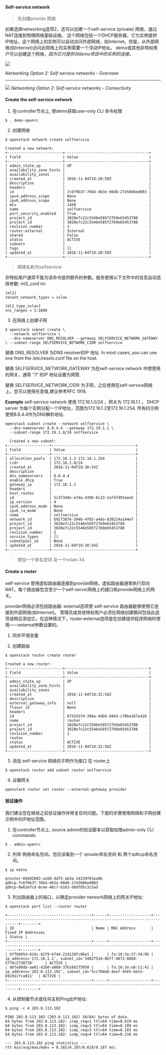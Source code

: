 #### Self-service network

>先创建provide 网络

如果选择networking选项2，还可以创建一个self-service (private) 网络，通过NAT连接到物理网络基础设施。 这个网络包括一个DHCP服务器，它为实例提供IP地址。这个网络上的实例可以自动访问外部网络，如Internet。但是，从外部网络(如Internet)访问此网络上的实例需要一个浮动IP地址。
demo或其他非特权用户可以创建这个网络，*因为它只提供对demo项目中的实例的连接*。

![](assets/markdown-img-paste-20180917155036996.png)

*Networking Option 2: Self-service networks - Overview*

***

![](assets/markdown-img-paste-20180917155119846.png)
*Networking Option 2: Self-service networks - Connectivity*

#### Create the self-service network

1. 在controller节点上, 使demo获取user-only CLI 命令权限
```
$ . demo-openrc
```
2. 创建网络

```
$ openstack network create selfservice

Created a new network:
+-------------------------+--------------------------------------+
| Field                   | Value                                |
+-------------------------+--------------------------------------+
| admin_state_up          | UP                                   |
| availability_zone_hints |                                      |
| availability_zones      |                                      |
| created_at              | 2016-11-04T18:20:59Z                 |
| description             |                                      |
| headers                 |                                      |
| id                      | 7c6f9b37-76b4-463e-98d8-27e5686ed083 |
| ipv4_address_scope      | None                                 |
| ipv6_address_scope      | None                                 |
| mtu                     | 1450                                 |
| name                    | selfservice                          |
| port_security_enabled   | True                                 |
| project_id              | 3828e7c22c5546e585f27b9eb5453788     |
| project_id              | 3828e7c22c5546e585f27b9eb5453788     |
| revision_number         | 3                                    |
| router:external         | Internal                             |
| shared                  | False                                |
| status                  | ACTIVE                               |
| subnets                 |                                      |
| tags                    | []                                   |
| updated_at              | 2016-11-04T18:20:59Z                 |
+-------------------------+--------------------------------------+
```
>网络名称为selfservice

非特权用户通常不能为该命令提供额外的参数。服务使用以下文件中的信息自动选择参数:
ml2_conf.ini:
```
[ml2]
tenant_network_types = vxlan

[ml2_type_vxlan]
vni_ranges = 1:1000
```
3. 在网络上创建子网

```
$ openstack subnet create \
  --network selfservice \
  --dns-nameserver DNS_RESOLVER --gateway SELFSERVICE_NETWORK_GATEWAY \ --subnet-range SELFSERVICE_NETWORK_CIDR selfservice

```
替换 DNS_RESOLVER 为DNS resolver的IP 地址. In most cases, you can use one from the /etc/resolv.conf file on the host.

替换 SELFSERVICE_NETWORK_GATEWAY 为在self-service network 中想使用的网关，通常 “.1” 的IP 地址设置为网管.

替换 SELFSERVICE_NETWORK_CIDR 为子网，之后使用在self-service网络上。您可以使用任意值,建议参考RFC 1918.

**Example**
 self-service network 使用 172.16.1.0/24 ，网关为 172.16.1.1 。 DHCP server 为每个实例分配一个IP地址，范围为172.16.1.2至172.16.1.254. 所有的示例使用8.8.4.4作为DNS解析地址.

```
openstack subnet create --network selfservice \
  --dns-nameserver 8.8.4.4 --gateway 172.19.1.1 \
  --subnet-range 172.19.1.0/24 selfservice

  Created a new subnet:
+-------------------+--------------------------------------+
| Field             | Value                                |
+-------------------+--------------------------------------+
| allocation_pools  | 172.16.1.2-172.16.1.254              |
| cidr              | 172.16.1.0/24                        |
| created_at        | 2016-11-04T18:30:54Z                 |
| description       |                                      |
| dns_nameservers   | 8.8.4.4                              |
| enable_dhcp       | True                                 |
| gateway_ip        | 172.16.1.1                           |
| headers           |                                      |
| host_routes       |                                      |
| id                | 5c37348e-e7da-439b-8c23-2af47d93aee5 |
| ip_version        | 4                                    |
| ipv6_address_mode | None                                 |
| ipv6_ra_mode      | None                                 |
| name              | selfservice                          |
| network_id        | b9273876-5946-4f02-a4da-838224a144e7 |
| project_id        | 3828e7c22c5546e585f27b9eb5453788     |
| project_id        | 3828e7c22c5546e585f27b9eb5453788     |
| revision_number   | 2                                    |
| service_types     | []                                   |
| subnetpool_id     | None                                 |
| updated_at        | 2016-11-04T18:30:54Z                 |
+-------------------+--------------------------------------+
```
> 增加一个命名空间
及一个vxlan-34


#### Create a router

self-service 使用虚拟路由器连接到provide网络，虚拟路由器通常执行双向NAT。每个路由器包含至少一个self-servic网络上的接口和provide网络上的网关。

provider网络必须包括路由器:  external选项使 self-service 路由器能够使用它连接到外部网络(如Internet)。
管理员或其他特权用户必须在网络创建期间包括此选项或稍后添加它。在这种情况下，router:external选项是在创建提供程序网络时使用——external参数设置的。

1. 同步环境变量

2. 创建路由

```
$ openstack router create router

Created a new router:
+-------------------------+--------------------------------------+
| Field                   | Value                                |
+-------------------------+--------------------------------------+
| admin_state_up          | UP                                   |
| availability_zone_hints |                                      |
| availability_zones      |                                      |
| created_at              | 2016-11-04T18:32:56Z                 |
| description             |                                      |
| external_gateway_info   | null                                 |
| flavor_id               | None                                 |
| headers                 |                                      |
| id                      | 67324374-396a-4db6-9443-c70be167a42b |
| name                    | router                               |
| project_id              | 3828e7c22c5546e585f27b9eb5453788     |
| project_id              | 3828e7c22c5546e585f27b9eb5453788     |
| revision_number         | 2                                    |
| routes                  |                                      |
| status                  | ACTIVE                               |
| updated_at              | 2016-11-04T18:32:56Z                 |
+-------------------------+--------------------------------------+
```
3. 添加 self-service 网络的子网作为接口 在 router上

```
$ openstack router add subnet router selfservice

```

4.  设置网关

```
openstack router set router --external-gateway provider

```

#### 验证操作
我们建议您在继续之前验证操作并修复任何问题。下面的步骤使用网络和子网创建示例中的IP地址范围。

1. 在controller节点上, source admin的验证脚本以获取权限admin-only CLI commands:

```
$ . admin-openrc
```

2. 列举 网络命名空间。您应该看到一个 qrouter命名空间 和 两个qdhcp命名空间。

```
$ ip netns

qrouter-89dd2083-a160-4d75-ab3a-14239f01ea0b
qdhcp-7c6f9b37-76b4-463e-98d8-27e5686ed083
qdhcp-0e62efcd-8cee-46c7-b163-d8df05c3c5ad

```

3. 列出路由器上的端口，以确定provider network网络上的网关IP地址:

```
$ openstack port list --router router

+--------------------------------------+------+-------------------+-------------------------------------------------------------------------------+--------+
| ID                                   | Name | MAC Address       | Fixed IP Addresses                                                            | Status |
+--------------------------------------+------+-------------------+-------------------------------------------------------------------------------+--------+
| bff6605d-824c-41f9-b744-21d128fc86e1 |      | fa:16:3e:2f:34:9b | ip_address='172.16.1.1', subnet_id='3482f524-8bff-4871-80d4-5774c2730728'     | ACTIVE |
| d6fe98db-ae01-42b0-a860-37b1661f5950 |      | fa:16:3e:e8:c1:41 | ip_address='203.0.113.102', subnet_id='5cc70da8-4ee7-4565-be53-b9c011fca011'  | ACTIVE |
+--------------------------------------+------+-------------------+-------------------------------------------------------------------------------+--------+
```

4. 从控制器节点或任何主机Ping此IP地址:

```
$ ping -c 4 203.0.113.102

PING 203.0.113.102 (203.0.113.102) 56(84) bytes of data.
64 bytes from 203.0.113.102: icmp_req=1 ttl=64 time=0.619 ms
64 bytes from 203.0.113.102: icmp_req=2 ttl=64 time=0.189 ms
64 bytes from 203.0.113.102: icmp_req=3 ttl=64 time=0.165 ms
64 bytes from 203.0.113.102: icmp_req=4 ttl=64 time=0.216 ms

--- 203.0.113.102 ping statistics ---
rtt min/avg/max/mdev = 0.165/0.297/0.619/0.187 ms\

```
